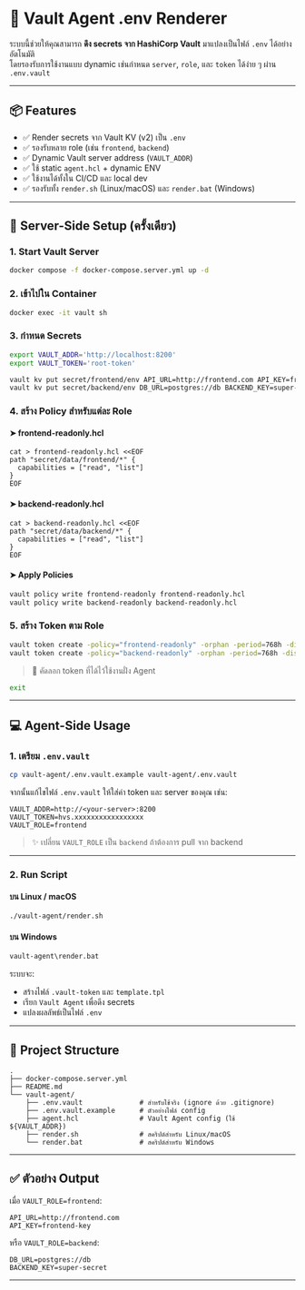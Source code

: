 # 🔐 Vault Agent .env Renderer

ระบบนี้ช่วยให้คุณสามารถ **ดึง secrets จาก HashiCorp Vault** มาแปลงเป็นไฟล์ `.env` ได้อย่างอัตโนมัติ  
โดยรองรับการใช้งานแบบ dynamic เช่นกำหนด `server`, `role`, และ `token` ได้ง่าย ๆ ผ่าน `.env.vault`

---

## 📦 Features

- ✅ Render secrets จาก Vault KV (v2) เป็น `.env`
- ✅ รองรับหลาย role (เช่น `frontend`, `backend`)
- ✅ Dynamic Vault server address (`VAULT_ADDR`)
- ✅ ใช้ static `agent.hcl` + dynamic ENV
- ✅ ใช้งานได้ทั้งใน CI/CD และ local dev
- ✅ รองรับทั้ง `render.sh` (Linux/macOS) และ `render.bat` (Windows)

---

## 🚀 Server-Side Setup (ครั้งเดียว)

### 1. Start Vault Server

````bash
docker compose -f docker-compose.server.yml up -d
````

### 2. เข้าไปใน Container

````bash
docker exec -it vault sh
````

### 3. กำหนด Secrets

````bash
export VAULT_ADDR='http://localhost:8200'
export VAULT_TOKEN='root-token'

vault kv put secret/frontend/env API_URL=http://frontend.com API_KEY=frontend-key
vault kv put secret/backend/env DB_URL=postgres://db BACKEND_KEY=super-secret
````

### 4. สร้าง Policy สำหรับแต่ละ Role

#### ➤ frontend-readonly.hcl

````hcl
cat > frontend-readonly.hcl <<EOF
path "secret/data/frontend/*" {
  capabilities = ["read", "list"]
}
EOF
````

#### ➤ backend-readonly.hcl

````hcl
cat > backend-readonly.hcl <<EOF
path "secret/data/backend/*" {
  capabilities = ["read", "list"]
}
EOF
````

#### ➤ Apply Policies

````bash
vault policy write frontend-readonly frontend-readonly.hcl
vault policy write backend-readonly backend-readonly.hcl
````

### 5. สร้าง Token ตาม Role

````bash
vault token create -policy="frontend-readonly" -orphan -period=768h -display-name="frontend"
vault token create -policy="backend-readonly" -orphan -period=768h -display-name="backend"
````

> 📌 คัดลอก token ที่ได้ไว้ใช้งานฝั่ง Agent

````bash
exit
````

---

## 💻 Agent-Side Usage

### 1. เตรียม `.env.vault`

```bash
cp vault-agent/.env.vault.example vault-agent/.env.vault
```

จากนั้นแก้ไขไฟล์ `.env.vault` ให้ใส่ค่า token และ server ของคุณ เช่น:

````env
VAULT_ADDR=http://<your-server>:8200
VAULT_TOKEN=hvs.xxxxxxxxxxxxxxxxx
VAULT_ROLE=frontend
````

> ✨ เปลี่ยน `VAULT_ROLE` เป็น `backend` ถ้าต้องการ pull จาก backend

---

### 2. Run Script

#### บน Linux / macOS

````bash
./vault-agent/render.sh
````

#### บน Windows

````cmd
vault-agent\render.bat
````

ระบบจะ:
- สร้างไฟล์ `.vault-token` และ `template.tpl`
- เรียก `Vault Agent` เพื่อดึง secrets
- แปลงผลลัพธ์เป็นไฟล์ `.env`

---

## 📁 Project Structure

```
.
├── docker-compose.server.yml
├── README.md
└── vault-agent/
    ├── .env.vault              # สำหรับใช้จริง (ignore ด้วย .gitignore)
    ├── .env.vault.example      # ตัวอย่างไฟล์ config
    ├── agent.hcl               # Vault Agent config (ใช้ ${VAULT_ADDR})
    ├── render.sh               # สคริปต์สำหรับ Linux/macOS
    └── render.bat              # สคริปต์สำหรับ Windows
```

---

## ✅ ตัวอย่าง Output

เมื่อ `VAULT_ROLE=frontend`:

````env
API_URL=http://frontend.com
API_KEY=frontend-key
````

หรือ `VAULT_ROLE=backend`:

````env
DB_URL=postgres://db
BACKEND_KEY=super-secret
````

---
